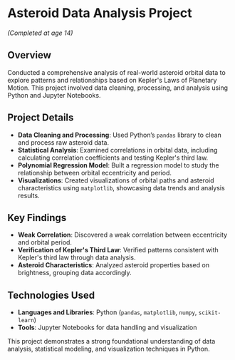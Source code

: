 # Asteroid Data Analysis Project  
*(Completed at age 14)*

## Overview
Conducted a comprehensive analysis of real-world asteroid orbital data to explore patterns and relationships based on Kepler's Laws of Planetary Motion. This project involved data cleaning, processing, and analysis using Python and Jupyter Notebooks.

## Project Details
- **Data Cleaning and Processing**: Used Python’s `pandas` library to clean and process raw asteroid data.
- **Statistical Analysis**: Examined correlations in orbital data, including calculating correlation coefficients and testing Kepler's third law.
- **Polynomial Regression Model**: Built a regression model to study the relationship between orbital eccentricity and period.
- **Visualizations**: Created visualizations of orbital paths and asteroid characteristics using `matplotlib`, showcasing data trends and analysis results.

## Key Findings
- **Weak Correlation**: Discovered a weak correlation between eccentricity and orbital period.
- **Verification of Kepler's Third Law**: Verified patterns consistent with Kepler's third law through data analysis.
- **Asteroid Characteristics**: Analyzed asteroid properties based on brightness, grouping data accordingly.

## Technologies Used
- **Languages and Libraries**: Python (`pandas`, `matplotlib`, `numpy`, `scikit-learn`)
- **Tools**: Jupyter Notebooks for data handling and visualization

This project demonstrates a strong foundational understanding of data analysis, statistical modeling, and visualization techniques in Python.

